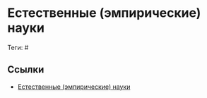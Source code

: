 # Естественные (эмпирические) науки

Теги: #

## Ссылки

* [Естественные (эмпирические) науки](https://ru.wikipedia.org/wiki/%D0%95%D1%81%D1%82%D0%B5%D1%81%D1%82%D0%B2%D0%B5%D0%BD%D0%BD%D1%8B%D0%B5_%D0%BD%D0%B0%D1%83%D0%BA%D0%B8 "Естественные науки")
